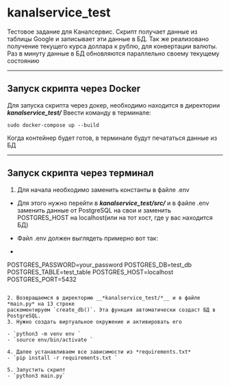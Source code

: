 # kanalservice_test

Тестовое задание для Каналсервис. Скрипт получает данные из таблицы Google и записывает
эти данные в БД. Так же реализовано получение текущего курса доллара к рублю,
для конвертации валюты. Раз в минуту данные в БД обновляются параллельно 
своему текущему состоянию

***

## Запуск скрипта через Docker

Для запуска скрипта через докер, необходимо находится в директории __*kanalservice_test/*__
Ввести команду в терминале:

`sudo docker-compose up --build
`

Когда контейнер будет готов, в терминале будут печататься данные из БД

***

## Запуск скрипта через терминал

1. Для начала необходимо заменить константы в файле .env 

- Для этого нужно перейти в __*kanalservice_test/src/*__ и в файле .env 
заменить данные от PostgreSQL на свои и заменить POSTGRES_HOST на localhost(или на тот хост, где у вас находится БД)

- Файл .env должен выглядеть примерно вот так:

- ```POSTGRES_USER=your_user
POSTGRES_PASSWORD=your_password
POSTGRES_DB=test_db
POSTGRES_TABLE=test_table
POSTGRES_HOST=localhost
POSTGRES_PORT=5432
```

2. Возвращаемся в директорию __*kanalservice_test/*__ и в файле *main.py* на 13 строке 
раcкоментируем `create_db()`. Эта функция автоматически создаст БД в PostgreSQL.
3. Нужно создать виртуальное окружение и активировать его

- `python3 -m venv env `
- `source env/bin/activate `

4. Далее устанавливаем все зависимости из *requirements.txt*
- `pip install -r requirements.txt `

5. Запустить скрипт
- `python3 main.py`
